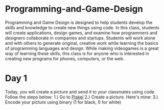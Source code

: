 # Programming-and-Game-Design

Programming and Game Design is designed to help students develop the skills and knowledge to create new things using code.  In this class, students will create applications, design games, and examine how programmers and designers collaborate in companies and startups. Students will work alone and with others to generate original, creative work while learning the basics of programming languages and design. While making videogames is a great way of learning these skills, this class is for anyone who is interested in creating new programs for phones, computers, or the web.

# Day 1

Today, you will create a picture and send it to your classmates using code. Follow the steps below:
1.) Go to [Piskel](https://www.piskelapp.com/)
2.) Create a picture. Here's mine:
3.) Encode your picture using binary (1 for black, 0 for white)
